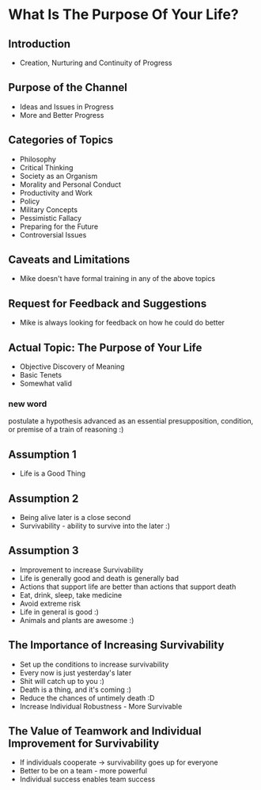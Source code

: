 # What Is The Purpose Of Your Life?


## Introduction

* Creation, Nurturing and Continuity of Progress


## Purpose of the Channel

* Ideas and Issues in Progress
* More and Better Progress


## Categories of Topics

* Philosophy
* Critical Thinking
* Society as an Organism
* Morality and Personal Conduct
* Productivity and Work
* Policy
* Military Concepts
* Pessimistic Fallacy
* Preparing for the Future
* Controversial Issues


## Caveats and Limitations

* Mike doesn't have formal training in any of the above topics


## Request for Feedback and Suggestions

* Mike is always looking for feedback on how he could do better


## Actual Topic: The Purpose of Your Life

* Objective Discovery of Meaning
* Basic Tenets
* Somewhat valid

### new word 

postulate a hypothesis advanced as an essential presupposition, condition, or premise of a train of reasoning :)


## Assumption 1

* Life is a Good Thing


## Assumption 2

* Being alive later is a close second
* Survivability - ability to survive into the later :)


## Assumption 3

* Improvement to increase Survivability 
* Life is generally good and death is generally bad
* Actions that support life are better than actions that support death 
* Eat, drink, sleep, take medicine 
* Avoid extreme risk
* Life in general is good :)
* Animals and plants are awesome :)


## The Importance of Increasing Survivability

* Set up the conditions to increase survivability
* Every now is just yesterday's later
* Shit will catch up to you :)
* Death is a thing, and it's coming :)
* Reduce the chances of untimely death :D
* Increase Individual Robustness - More Survivable


## The Value of Teamwork and Individual Improvement for Survivability

* If individuals cooperate -> survivability goes up for everyone
* Better to be on a team - more powerful
* Individual success enables team success










